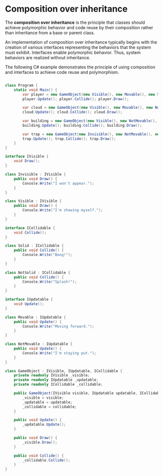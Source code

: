 # Composition over inheritance

 The **composition over inheritance** is the principle that classes should achieve polymorphic behavior and code reuse by their composition rather than inheritance from a base or parent class.

An implementation of composition over inheritance typically begins with the creation of various interfaces representing the behaviors that the system must exhibit. Interfaces enable polymorphic behavior. Thus, system behaviors are realized without inheritance.

The following C# example demonstrates the principle of using composition and interfaces to achieve code reuse and polymorphism.

```csharp

class Program {
    static void Main() {
        var player = new GameObject(new Visible(), new Movable(), new Solid());
        player.Update(); player.Collide(); player.Draw();

        var cloud = new GameObject(new Visible(), new Movable(), new NotSolid());
        cloud.Update(); cloud.Collide(); cloud.Draw();

        var building = new GameObject(new Visible(), new NotMovable(), new Solid());
        building.Update(); building.Collide(); building.Draw();

        var trap = new GameObject(new Invisible(), new NotMovable(), new Solid());
        trap.Update(); trap.Collide(); trap.Draw();
    }
}

interface IVisible {
    void Draw();
}

class Invisible : IVisible {
    public void Draw() {
        Console.Write("I won't appear.");
    }
}

class Visible : IVisible {
    public void Draw() {
        Console.Write("I'm showing myself.");
    }
}

interface ICollidable {
    void Collide();
}

class Solid : ICollidable {
    public void Collide() {
        Console.Write("Bang!");
    }
}

class NotSolid : ICollidable {
    public void Collide() {
        Console.Write("Splash!");
    }
}

interface IUpdatable {
    void Update();
}

class Movable : IUpdatable {
    public void Update() {
        Console.Write("Moving forward.");
    }
}

class NotMovable : IUpdatable {
    public void Update() {
        Console.Write("I'm staying put.");
    }
}

class GameObject : IVisible, IUpdatable, ICollidable {
    private readonly IVisible _visible;
    private readonly IUpdatable _updatable;
    private readonly ICollidable _collidable;

    public GameObject(IVisible visible, IUpdatable updatable, ICollidable collidable) {
        _visible = visible;
        _updatable = updatable;
        _collidable = collidable;
    }

    public void Update() {
        _updatable.Update();
    }

    public void Draw() {
        _visible.Draw();
    }

    public void Collide() {
        _collidable.Collide();
    }
}

```